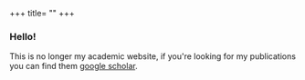 +++
title= ""
+++




<!-- 
__Note:__ This is no longer my academic website. You can find a list of my academic papers on [google scholar](https://scholar.google.com/citations?user=g3sXAWkAAAAJ&hl=en). -->

<!-- #### News:
* __September 2020:__ I am joining Amazon Alexa AI in NYC as an applied scientist. -->

### Hello! 

This is no longer my academic website, if you're looking for my publications you can find them [google scholar](https://scholar.google.com/citations?user=g3sXAWkAAAAJ&hl=en).

<!-- I am an applied scientist at Amazon Alexa AI in New York City. I have a background in math and used to do research on theoretical aspects of computer vision and machine learning. You can find a list of my academic papers on google scholar and read more about my scientific interests on the [[math]] section of this site.

I grew up between Pisa (Italy) and Yorktown Heights (NY), but I also lived for several years in Paris. A long time ago, I was a fencer in the Italian national team.  -->

<!-- __Note:__ This is no longer my academic website. You can find a list of my academic papers on my google scholar profile. -->